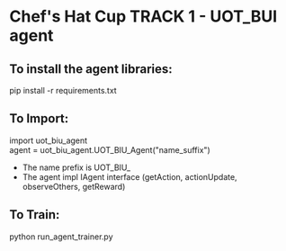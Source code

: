 # Chef's Hat Cup TRACK 1 - UOT_BUI agent 

## To install the agent libraries:
pip install -r requirements.txt

## To Import:
import uot_biu_agent <br>
agent = uot_biu_agent.UOT_BIU_Agent("name_suffix") <br>   

* The name prefix is UOT_BIU_
* The agent impl IAgent interface (getAction, actionUpdate, observeOthers, getReward)

## To Train:
python run_agent_trainer.py


